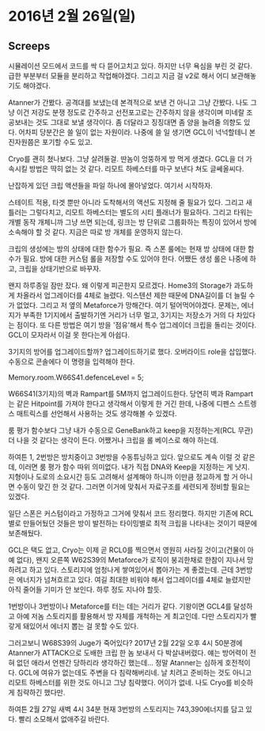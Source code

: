 # 2016년 2월 26일(일)

## Screeps
시뮬레이션 모드에서 코드를 싹 다 뜯어고치고 있다. 하지만 너무 욕심을 부린 것 같다. 급한 부분부터 모듈을 분리하고 작업해야겠다.
그리고 지금 걸 v2로 해서 어디 보관해놓기도 해야겠다.

Atanner가 간봤다. 공격대를 보냈는데 본격적으로 보낸 건 아니고 그냥 간봤다. 나도 그냥 이건 저강도 분쟁 정도로 간주하고 선전포고로는 간주하지 않을 생각이며 미네랄 조공보내는 것도 그대로 보낼 생각이다. 좀 더달라고 징징대면 좀 양을 늘려줄 의향도 있다. 어차피 당분간은 쓸 일이 없는 자원이라. 나중에 쓸 일 생기면 GCL이 넉넉할테니 본진자원쯤은 포기할 수도 있고.

Cryo를 괜히 쳤나보다. 그냥 살려둘걸. 딴놈이 엉뚱하게 방 먹게 생겼다. GCL을 더 가속시킬 방법은 딱히 없는 것 같다. 리모트 하베스터를 마구 보낸다 쳐도 글쎄올씨다.

난잡하게 있던 크립 액션들을 파일 하나에 몰아넣었다. 여기서 시작하자.

스테이트 적용, 타겟 뿐만 아니라 도착해서의 액션도 지정해 줄 필요가 있다.
그리고 새틀러는 그렇다치고, 리모트 하베스터는 별도의 시티 플래너가 필요하다.
그리고 타워는 개별 동작 개체니까 그냥 쓰면 되는데, 링크는 방 단위로 그룹화하는 특징이 있어서 방에 소속해야 할 것 같다. 지금은 따로 방 개체를 운영하지 않는다.

크립의 생성에는 방의 상태에 대한 함수가 필요. 즉 스폰 룰에는 현재 방 상태에 대한 함수가 필요.
방에 대한 커스텀 롤을 저장할 수도 있어야 한다.
어쨌든 생성 롤은 나중에 하고, 크립을 상태기반으로 바꾸자.


왠지 하루종일 잠만 잤다. 왜 이렇게 피곤한지 모르겠다.
Home3의 Storage가 과도하게 차올라서 업그레이더를 4체로 늘렸다. 익스텐션 제한 때문에 DNA길이를 더 늘릴 수가 없었다.
그리고 저 옆의 Metaforce가 망해간다. 여기 털어먹어야겠다. 문제는, 에너지가 부족한 1기지에서 출발하기엔 거리가 너무 멀고, 3기지는 저장소가 거의 다 차있다는 점이다.
또 다른 방법은 여기 방을 '점유'해서 특수 업그레이더 크립을 돌리는 것이다. GCL이 모자라서 이걸 못 한다는게 아쉽다.

3기지의 방어를 업그레이드할까?
업그레이드하기로 했다. 오버라이드 role을 삽입했다. 수동으로 콘솔에다 이 명령을 입력해야 한다.

 Memory.room.W66S41.defenceLevel = 5;

W66S41(3기지)의 벽과 Rampart를 5M까지 업그레이드한다. 당연히 벽과 Rampart는 같은 Hitpoint를 가져야 한다고 생각해서 이렇게 한 거긴 한데, 나중에 디펜스 스트렝스 매트릭스를 선언해서 사용하는 것도 생각해볼 수 있겠다.

룸 평가 함수보다 그냥 내가 수동으로 GeneBank하고 keep을 지정하는게(RCL 무관) 더 나을 것 같다는 생각이 든다. 어쨌거나 크립을 롤 베이스로 해야 하는데.

하여튼 1, 2번방은 방치중이고 3번방을 수동튜닝하고 있다. 앞으로도 계속 이럴 것 같은데, 이러면 룸 평가 함수 따위 의미없다. 내가 직접 DNA와 Keep을 지정하는 게 낫지. 지형이나 도로의 소요시간 등도 고려해서 설계해야 하니까 이만큼 정교하게 할 거 아니면 수동이 맞긴 한 것 같다. 그러면 이거에 맞춰서 자료구조를 세련되게 정비할 필요는 있겠다.

일단 스폰은 커스텀이라고 가정하고 그거에 맞춰서 코드 정리했다. 하지만 기존에 RCL별로 만들어뒀던 것들은 방이 발전하는 타이밍별로 최적 크립을 나타내는 것이기 때문에 보존해뒀다.

GCL은 택도 없고, Cryo는 이제 곧 RCL0를 찍으면서 영원히 사라질 것이고(건물이 아예 없다), 왠지 오른쪽 W62S39의 Metaforce가 로직이 붕괴한채로 한참이 지나서 망하려고 하고 있다. 스토리지에 엄청나게 쌓여있어서 뽑아가는 게 좋겠는데. 근데 3번방은 에너지가 넘쳐흐르고 있다. 여길 최대한 비워야 해서 업그레이더를 4체로 늘렸지만 아직 줄어들 기미가 안 보인다. 하루 정도 지나야 할듯.

1번방이나 3번방이나 Metaforce를 터는 데는 거리가 같다. 기왕이면 GCL4를 달성하고 아예 저놈 스토리지를 활용해서 방 자체를 개척하는 게 최고인데.
다만 스토리지가 빨갛게 돼있어서 에너지 뽑는 걸 못할 수도 있다.

그러고보니 W68S39의 Juge가 죽어있다? 2017년 2월 22일 오후 4시 50분경에 Atanner가 ATTACK으로 도배한 크립 한 놈 보내서 다 박살내버렸다. 얘는 방어력이 전혀 없던 애라서 언젠간 당하리라 생각하긴 했는데... 정말 Atanner는 심하게 호전적이다. GCL에 여유가 없는데도 주변을 다 침략해버리네. 날 치려고 준비하는 것도 아니고 리모트 하베스터를 위한 것도 아니고 그냥 침략했다. 어이가 없네. 나도 Cryo를 비슷하게 침략하긴 했다만.

하여튼 2월 27일 새벽 4시 34분 현재 3번방의 스토리지는 743,390에너지를 담고 있다. 빨리 소모해서 없애주길 바란다.